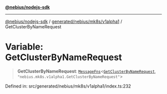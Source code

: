 [**@nebius/nodejs-sdk**](../../../../../README.md)

---

[@nebius/nodejs-sdk](../../../../../README.md) / [generated/nebius/mk8s/v1alpha1](../README.md) / GetClusterByNameRequest

# Variable: GetClusterByNameRequest

> **GetClusterByNameRequest**: [`MessageFns`](../../../../../runtime/protos/core/interfaces/MessageFns.md)\<[`GetClusterByNameRequest`](../interfaces/GetClusterByNameRequest.md), `"nebius.mk8s.v1alpha1.GetClusterByNameRequest"`\>

Defined in: src/generated/nebius/mk8s/v1alpha1/index.ts:232
